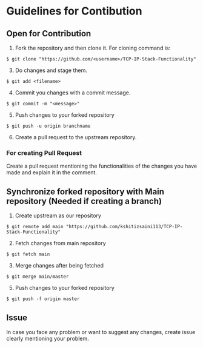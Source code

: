 # Guidelines for Contibution

## Open for Contribution

1. Fork the repository and then clone it. For cloning command is:
```
$ git clone "https://github.com/<username>/TCP-IP-Stack-Functionality"
```

3. Do changes and stage them.
```
$ git add <filename>
```

4. Commit you changes with a commit message.
```
$ git commit -m "<message>"
```

5. Push changes to your forked repository
```
$ git push -u origin branchname
```
6. Create a pull request to the upstream repository.

### For creating Pull Request
Create a pull request mentioning the functionalities of the changes you have made and explain it in the comment.

## Synchronize forked repository with Main repository (Needed if creating a branch)

1. Create upstream as our repository
```
$ git remote add main "https://github.com/kshitizsaini113/TCP-IP-Stack-Functionality"
```

2. Fetch changes from main repository
```
$ git fetch main
```

3. Merge changes after being fetched
```
$ git merge main/master
```

5. Push changes to your forked repository
```
$ git push -f origin master
```

## Issue

In case you face any problem or want to suggest any changes, create issue clearly mentioning your problem.
